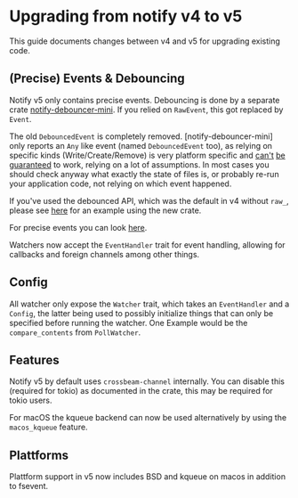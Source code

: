 # Upgrading from notify v4 to v5

This guide documents changes between v4 and v5 for upgrading existing code.

## (Precise) Events & Debouncing

Notify v5 only contains precise events. Debouncing is done by a separate crate [notify-debouncer-mini](https://github.com/notify-rs/notify/tree/main/notify-debouncer-mini). If you relied on `RawEvent`, this got replaced by `Event`.

The old `DebouncedEvent` is completely removed. [notify-debouncer-mini] only reports an `Any` like event (named `DebouncedEvent` too), as relying on specific kinds (Write/Create/Remove) is very platform specific and [can't](https://github.com/notify-rs/notify/issues/261) [be](https://github.com/notify-rs/notify/issues/187) [guaranteed](https://github.com/notify-rs/notify/issues/272) to work, relying on a lot of assumptions. In most cases you should check anyway what exactly the state of files is, or probably re-run your application code, not relying on which event happened.

If you've used the debounced API, which was the default in v4 without `raw_`, please see [here](https://github.com/notify-rs/notify/blob/main/examples/debounced.rs) for an example using the new crate.

For precise events you can look [here](https://github.com/notify-rs/notify/blob/main/examples/monitor_raw.rs).

Watchers now accept the `EventHandler` trait for event handling, allowing for callbacks and foreign channels among other things.

## Config

All watcher only expose the `Watcher` trait, which takes an `EventHandler` and a `Config`, the latter being used to possibly initialize things that can only be specified before running the watcher. One Example would be the `compare_contents` from `PollWatcher`.

## Features

Notify v5 by default uses `crossbeam-channel` internally. You can disable this (required for tokio) as documented in the crate, this may be required for tokio users.

For macOS the kqueue backend can now be used alternatively by using the `macos_kqueue` feature.

## Plattforms

Plattform support in v5 now includes BSD and kqueue on macos in addition to fsevent.